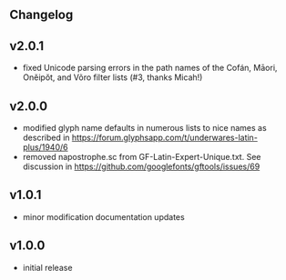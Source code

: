 ## Changelog

## v2.0.1

- fixed Unicode parsing errors in the path names of the Cofán, Māori, Onĕipŏt, and Võro filter lists (#3, thanks Micah!)

## v2.0.0

- modified glyph name defaults in numerous lists to nice names as described in https://forum.glyphsapp.com/t/underwares-latin-plus/1940/6
- removed napostrophe.sc from GF-Latin-Expert-Unique.txt.  See discussion in https://github.com/googlefonts/gftools/issues/69

## v1.0.1

- minor modification documentation updates

## v1.0.0

- initial release